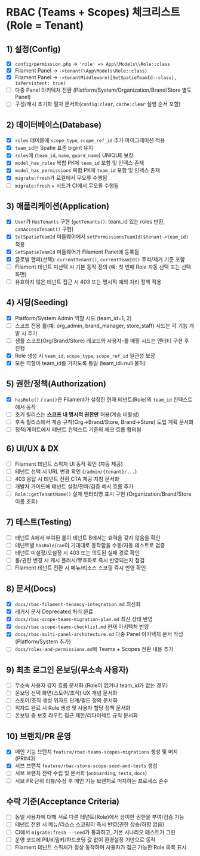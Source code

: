 # RBAC (Teams + Scopes) 체크리스트 (Role = Tenant)

## 1) 설정(Config)
- [x] `config/permission.php` → `'role' => App\\Models\\Role::class`
- [x] Filament Panel → `->tenant(\App\Models\Role::class)`
- [x] Filament Panel → `->tenantMiddleware([SetSpatieTeamId::class], isPersistent: true)`
- [ ] 다중 Panel 아키텍처 전환 (Platform/System/Organization/Brand/Store 별도 Panel)
- [ ] 구성/캐시 초기화 절차 문서화(`config:clear`, `cache:clear` 실행 순서 포함)

## 2) 데이터베이스(Database)
- [x] `roles` 테이블에 `scope_type`, `scope_ref_id` 추가 마이그레이션 적용
- [x] `team_id`는 Spatie 표준 bigint 유지
- [x] `roles`에 (`team_id`, `name`, `guard_name`) UNIQUE 보장
- [x] `model_has_roles` 복합 PK에 `team_id` 포함 및 인덱스 존재
- [x] `model_has_permissions` 복합 PK에 `team_id` 포함 및 인덱스 존재
- [x] `migrate:fresh`가 로컬에서 무오류 수행됨
- [ ] `migrate:fresh` + 시드가 CI에서 무오류 수행됨

## 3) 애플리케이션(Application)
- [x] `User`가 `HasTenants` 구현 (`getTenants()`: team_id 있는 roles 반환, `canAccessTenant()` 구현)
- [x] `SetSpatieTeamId` 미들웨어에서 `setPermissionsTeamId($tenant->team_id)` 적용
- [x] `SetSpatieTeamId` 미들웨어가 Filament Panel에 등록됨
- [x] 글로벌 헬퍼(선택): `currentTenant()`, `currentTeamId()` 주석/제거 기준 포함
- [ ] Filament 테넌트 미선택 시 기본 동작 정의 (예: 첫 번째 Role 자동 선택 또는 선택 화면)
- [ ] 유효하지 않은 테넌트 접근 시 403 또는 명시적 예외 처리 정책 적용

## 4) 시딩(Seeding)
- [x] Platform/System Admin 역할 시드 (team_id=1, 2)
- [ ] 스코프 전용 롤(예: org_admin, brand_manager, store_staff) 시드는 각 기능 개발 시 추가
- [ ] 샘플 스코프(Org/Brand/Store) 레코드와 사용자-롤 매핑 시드는 엔터티 구현 후 진행
- [x] Role 생성 시 `team_id`, `scope_type`, `scope_ref_id` 일관성 보장
- [x] 모든 역할이 team_id를 가지도록 통일 (team_id=null 불허)

## 5) 권한/정책(Authorization)
- [x] `hasRole()` / `can()`은 Filament가 설정한 현재 테넌트(Role)의 `team_id` 컨텍스트에서 동작
- [ ] 초기 릴리스는 **스코프 내 명시적 권한만** 허용(계승 비활성)
- [ ] 후속 릴리스에서 계승 규칙(Org→Brand/Store, Brand→Store) 도입 계획 문서화
- [ ] 정책/게이트에서 테넌트 컨텍스트 기준의 체크 흐름 합의됨

## 6) UI/UX & DX
- [ ] Filament 테넌트 스위처 UI 동작 확인 (자동 제공)
- [ ] 테넌트 선택 시 URL 변경 확인 (`/admin/{tenant}/...`)
- [ ] 403 응답 시 테넌트 전환 CTA 제공 지침 문서화
- [ ] 개발자 가이드에 테넌트 설정/전파/검증 예시 흐름 추가
- [ ] `Role::getTenantName()` 실제 엔터티명 표시 구현 (Organization/Brand/Store 이름 조회)

## 7) 테스트(Testing)
- [ ] 테넌트 A에서 부여된 롤이 테넌트 B에서는 효력을 갖지 않음을 확인
- [ ] 테넌트별 `hasRole`/`can`이 기대대로 동작함을 수동/자동 테스트로 검증
- [ ] 테넌트 미설정/오설정 시 403 또는 의도된 실패 경로 확인
- [ ] 롤/권한 변경 시 캐시 플러시/무효화로 즉시 반영되는지 점검
- [ ] Filament 테넌트 전환 시 메뉴/리소스 스코핑 즉시 반영 확인

## 8) 문서(Docs)
- [x] `docs/rbac-filament-tenancy-integration.md` 최신화
- [x] 레거시 문서 Deprecated 처리 완료
- [x] `docs/rbac-scope-teams-migration-plan.md` 최신 상태 반영
- [x] `docs/rbac-scope-teams-checklist.md` 현재 아키텍처 반영
- [x] `docs/rbac-multi-panel-architecture.md` 다중 Panel 아키텍처 문서 작성 (Platform/System 추가)
- [ ] `docs/roles-and-permissions.md`에 Teams + Scopes 전환 내용 추가

## 9) 최초 로그인 온보딩(무소속 사용자)
- [ ] 무소속 사용자 감지 흐름 문서화 (Role이 없거나 team_id가 없는 경우)
- [ ] 온보딩 선택 화면(스토어/조직) UX 개념 문서화
- [ ] 스토어/조직 생성 위자드 단계/필드 정의 문서화
- [ ] 위자드 완료 시 Role 생성 및 사용자 할당 정책 문서화
- [ ] 온보딩 중 보호 라우트 접근 제한/리다이렉트 규칙 문서화

## 10) 브랜치/PR 운영
- [x] 메인 기능 브랜치 `feature/rbac-teams-scopes-migrations` 생성 및 머지 (PR#43)
- [x] 서브 브랜치 `feature/rbac-store-scope-seed-and-tests` 생성
- [ ] 서브 브랜치 전략 수립 및 문서화 (`onboarding`, `tests`, `docs`)
- [ ] 서브 PR 단위 리뷰/수정 후 메인 기능 브랜치로 머지하는 프로세스 준수

## 수락 기준(Acceptance Criteria)
- [ ] 동일 사용자에 대해 서로 다른 테넌트(Role)에서 상이한 권한을 부여/검증 가능
- [ ] 테넌트 전환 시 메뉴/리소스 스코핑이 즉시 반영(권한 상승/하향 없음)
- [ ] CI에서 `migrate:fresh --seed`가 통과하고, 기본 시나리오 테스트가 그린
- [ ] 운영 코드에 PII/비밀키/하드코딩 값 없이 환경설정 기반으로 동작
- [ ] Filament 테넌트 스위처가 정상 동작하며 사용자가 접근 가능한 Role 목록 표시
